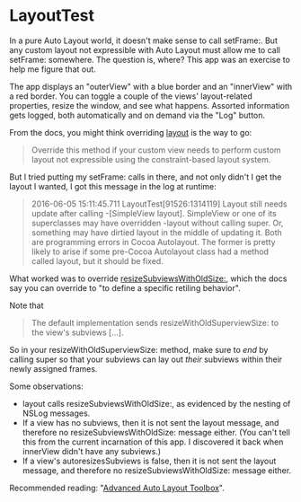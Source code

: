 # LayoutTest

In a pure Auto Layout world, it doesn't make sense to call setFrame:.  But any custom layout not expressible with Auto Layout must allow me to call setFrame: somewhere.  The question is, where?  This app was an exercise to help me figure that out.

The app displays an "outerView" with a blue border and an "innerView" with a red border.  You can toggle a couple of the views' layout-related properties, resize the window, and see what happens.  Assorted information gets logged, both automatically and on demand via the "Log" button.

From the docs, you might think overriding [layout][layout] is the way to go:

> Override this method if your custom view needs to perform custom layout not expressible using the constraint-based layout system.

But I tried putting my setFrame: calls in there, and not only didn't I get the layout I wanted, I got this message in the log at runtime:

> 2016-06-05 15:11:45.711 LayoutTest[91526:1314119] Layout still needs update after calling -[SimpleView layout].  SimpleView or one of its superclasses may have overridden -layout without calling super. Or, something may have dirtied layout in the middle of updating it.  Both are programming errors in Cocoa Autolayout.  The former is pretty likely to arise if some pre-Cocoa Autolayout class had a method called layout, but it should be fixed.

What worked was to override [resizeSubviewsWithOldSize:][resize], which the docs say you can override to "to define a specific retiling behavior".

Note that

> The default implementation sends resizeWithOldSuperviewSize: to the view's subviews [...].

So in your resizeWithOldSuperviewSize: method, make sure to *end* by calling super so that your subviews can lay out *their* subviews within their newly assigned frames.

Some observations:

- layout calls resizeSubviewsWithOldSize:, as evidenced by the nesting of NSLog messages.
- If a view has no subviews, then it is not sent the layout message, and therefore no resizeSubviewsWithOldSize: message either.  (You can't tell this from the current incarnation of this app.  I discovered it back when innerView didn't have any subviews.)
- If a view's autoresizesSubviews is false, then it is not sent the layout message, and therefore no resizeSubviewsWithOldSize: message either.

Recommended reading: "[Advanced Auto Layout Toolbox][advanced]".



[resize]: https://developer.apple.com/library/mac/documentation/Cocoa/Reference/ApplicationKit/Classes/NSView_Class/#//apple_ref/occ/instm/NSView/resizeSubviewsWithOldSize:

[layout]: https://developer.apple.com/library/mac/documentation/Cocoa/Reference/ApplicationKit/Classes/NSView_Class/#//apple_ref/occ/instm/NSView/layout

[advanced]: https://www.objc.io/issues/3-views/advanced-auto-layout-toolbox/

